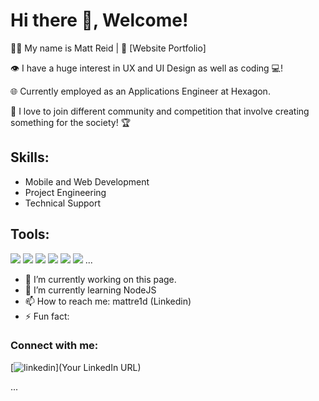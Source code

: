 # Hi there 👋, Welcome!

👩‍💻 My name is Matt Reid | 🔗 [Website Portfolio]

👁️ I have a huge interest in UX and UI Design as well as coding 💻! 

🌐 Currently employed as an Applications Engineer at Hexagon.

🚀 I love to join different community and competition that involve creating something for the society! 🏆

## Skills:
- Mobile and Web Development
- Project Engineering
- Technical Support

## Tools:

![](https://img.shields.io/badge/Code-HTML5-E34F26?style=flat&logo=html5&logoColor=white)
![](https://img.shields.io/badge/Code-CSS3-1572B6?style=flat&logo=css3&logoColor=white)
![](https://img.shields.io/badge/Code-JavaScript-F7DF1E?style=flat&logo=javascript&logoColor=black)
![](https://img.shields.io/badge/Code-React-61DAFB?style=flat&logo=react&logoColor=black)
![](https://img.shields.io/badge/Tools-Git-F05032?style=flat&logo=git&logoColor=white)
![](https://img.shields.io/badge/Database-MySQL-4479A1?style=flat&logo=mysql&logoColor=white)
...

- 🔭 I’m currently working on this page.
- 🌱 I’m currently learning NodeJS
- 📫 How to reach me: mattre1d (Linkedin)
- ⚡ Fun fact:

### Connect with me:

[![linkedin](https://img.shields.io/badge/-LinkedIn-0077B5?style=flat&logo=Linkedin&logoColor=white)](Your LinkedIn URL)

...
